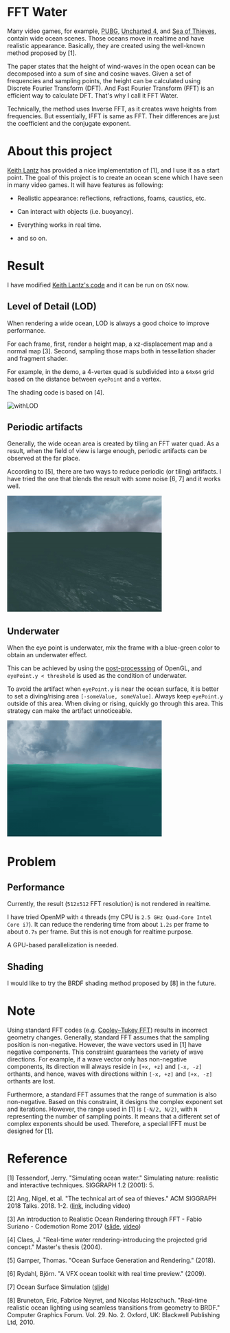 # FFT Water

Many video games,
for example, [PUBG](https://en.wikipedia.org/wiki/PlayerUnknown%27s_Battlegrounds),
[Uncharted 4](https://en.wikipedia.org/wiki/Uncharted_4:_A_Thief%27s_End),
and [Sea of Thieves](https://en.wikipedia.org/wiki/Sea_of_Thieves),
contain wide ocean scenes.
Those oceans move in realtime and have realistic appearance.
Basically, they are created using the well-known method proposed by [1].

The paper states that the height of wind-waves in the open ocean
can be decomposed into a sum of sine and cosine waves.
Given a set of frequencies and sampling points,
the height can be calculated using Discrete Fourier Transform (DFT).
And Fast Fourier Transform (FFT) is an efficient way to calculate DFT.
That's why I call it FFT Water.

Technically, the method uses Inverse FFT, as it creates wave heights from frequencies.
But essentially, IFFT is same as FFT.
Their differences are just the coefficient and the conjugate exponent.

# About this project

[Keith Lantz](https://www.keithlantz.net/2011/10/ocean-simulation-part-one-using-the-discrete-fourier-transform/) has provided a nice implementation of [1], and I use it as a start point.
The goal of this project is to create an ocean scene which I have seen in many video games.
It will have features as following:

-   Realistic appearance: reflections, refractions, foams, caustics, etc.

-   Can interact with objects (i.e. buoyancy).

-   Everything works in real time.

-   and so on.

# Result

I have modified [Keith Lantz's code](https://github.com/klantz81/ocean-simulation/tree/master/src) and it can be run on `OSX` now.

## Level of Detail (LOD)

When rendering a wide ocean,
LOD is always a good choice to improve performance.

For each frame, first, render a height map, a xz-displacement map and a normal map [3].
Second, sampling those maps both in tessellation shader and fragment shader.

For example, in the demo, a 4-vertex quad is subdivided into a `64x64` grid based on the distance between `eyePoint` and a vertex.

The shading code is based on [4].

![withLOD](./withLOD.gif)

## Periodic artifacts

Generally, the wide ocean area is created by tiling an FFT water quad.
As a result, when the field of view is large enough,
periodic artifacts can be observed at the far place.

According to [5], there are two ways to reduce periodic (or tiling) artifacts.
I have tried the one that blends the result with some noise [6, 7] and it works well.

![withLOD2](./withLOD2.gif)

## Underwater

When the eye point is underwater, mix the frame with a blue-green color
to obtain an underwater effect.

This can be achieved by using the [post-processsing](https://en.wikibooks.org/wiki/OpenGL_Programming/Post-Processing) of OpenGL,
and `eyePoint.y < threshold` is used as the condition of underwater.

To avoid the artifact when `eyePoint.y` is near the ocean surface,
it is better to set a diving/rising area `[-someValue, someValue]`.
Always keep `eyePoint.y` outside of this area.
When diving or rising, quickly go through this area.
This strategy can make the artifact unnoticeable.

![underwater](./underwater.gif)

# Problem

## Performance

Currently, the result (`512x512` FFT resolution) is not rendered in realtime.

I have tried OpenMP with `4` threads (my CPU is `2.5 GHz Quad-Core Intel Core i7`).
It can reduce the rendering time from about `1.2s` per frame to about `0.7s` per frame.
But this is not enough for realtime purpose.

A GPU-based parallelization is needed.

## Shading

I would like to try the BRDF shading method proposed by [8] in the future.

# Note

Using standard FFT codes (e.g. [Cooley–Tukey FFT](https://rosettacode.org/wiki/Fast_Fourier_transform#C.2B.2B)) results in incorrect geometry changes.
Generally, standard FFT assumes that the sampling position is non-negative.
However, the wave vectors used in [1] have negative components.
This constraint guarantees the variety of wave directions.
For example, if a wave vector only has non-negative components,
its direction will always reside in `[+x, +z]` and `[-x, -z]` orthants, and hence,
waves with directions within `[-x, +z]` and `[+x, -z]` orthants are lost.

Furthermore, a standard FFT assumes that the range of summation is also non-negative.
Based on this constraint, it designs the complex exponent set and iterations.
However, the range used in [1] is `[-N/2, N/2)`, with `N` representing the number of sampling points.
It means that a different set of complex exponents should be used.
Therefore, a special IFFT must be designed for [1].

# Reference

[1] Tessendorf, Jerry. "Simulating ocean water." Simulating nature: realistic and interactive techniques. SIGGRAPH 1.2 (2001): 5.

[2] Ang, Nigel, et al. "The technical art of sea of thieves." ACM SIGGRAPH 2018 Talks. 2018. 1-2. ([link](https://dl.acm.org/doi/10.1145/3214745.3214820), including video)

[3] An introduction to Realistic Ocean Rendering through FFT - Fabio Suriano - Codemotion Rome 2017 ([slide](https://www.slideshare.net/Codemotion/an-introduction-to-realistic-ocean-rendering-through-fft-fabio-suriano-codemotion-rome-2017), [video](https://www.youtube.com/watch?v=ClW3fo94KR4))

[4] Claes, J. "Real-time water rendering-introducing the projected grid concept." Master's thesis (2004).

[5] Gamper, Thomas. "Ocean Surface Generation and Rendering." (2018).

[6] Rydahl, Björn. "A VFX ocean toolkit with real time preview." (2009).

[7] Ocean Surface Simulation ([slide](http://www-evasion.imag.fr/~Fabrice.Neyret/images/fluids-nuages/waves/Jonathan/articlesCG/NV_OceanCS_Slides.pdf))

[8] Bruneton, Eric, Fabrice Neyret, and Nicolas Holzschuch. "Real‐time realistic ocean lighting using seamless transitions from geometry to BRDF." Computer Graphics Forum. Vol. 29. No. 2. Oxford, UK: Blackwell Publishing Ltd, 2010.
